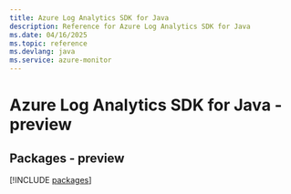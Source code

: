 ```yaml
---
title: Azure Log Analytics SDK for Java
description: Reference for Azure Log Analytics SDK for Java
ms.date: 04/16/2025
ms.topic: reference
ms.devlang: java
ms.service: azure-monitor
---
```

# Azure Log Analytics SDK for Java - preview
## Packages - preview
[!INCLUDE [packages](log-analytics-index.md)]